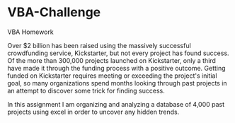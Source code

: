 # VBA-Challenge
VBA Homework

Over $2 billion has been raised using the massively successful crowdfunding service, Kickstarter, but not every project has found success. 
Of the more than 300,000 projects launched on Kickstarter, only a third have made it through the funding process with a positive outcome.
Getting funded on Kickstarter requires meeting or exceeding the project's initial goal, so many organizations spend months looking through past projects in an attempt to discover some trick for finding success. 

In this assignment I am organizing and analyzing a database of 4,000 past projects using excel in order to uncover any hidden trends.
